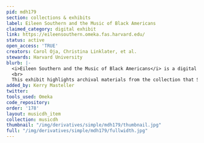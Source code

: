 ```yaml
---
pid: mdh179
section: collections & exhibits
label: Eileen Southern and the Music of Black Americans
claimed_category: digital exhibit
link: https://eileensouthern.omeka.fas.harvard.edu/
status: active
open_access: 'TRUE'
creators: Carol Oja, Christina Linklater, et al.
stewards: Harvard University
blurb: |-
  <i>Eileen Southern and the Music of Black Americans</i> is a digital exhibit centered on Eileen Jackson Southern (1920-2002), an extraordinary scholar whose landmark book <i>The Music of Black Americans</i> (W. W. Norton, 1st edition 1971) inspired the academic subfield of Black music studies. In 1976 Southern became the first African American woman tenured in Harvard’s Faculty of Arts and Sciences. In both research and teaching, she confronted racial and gender biases, yet she persistently pursued the work she believed in.
  <br>
  This exhibit highlights archival materials from the collection that Southern left to the Harvard University Archives, and it introduces visitors to Southern’s life and legacy.
added_by: Kerry Masteller
twitter:
tools_used: Omeka
code_repository:
order: '178'
layout: musicdh_item
collection: musicdh
thumbnail: "/img/derivatives/simple/mdh179/thumbnail.jpg"
full: "/img/derivatives/simple/mdh179/fullwidth.jpg"
---
```

